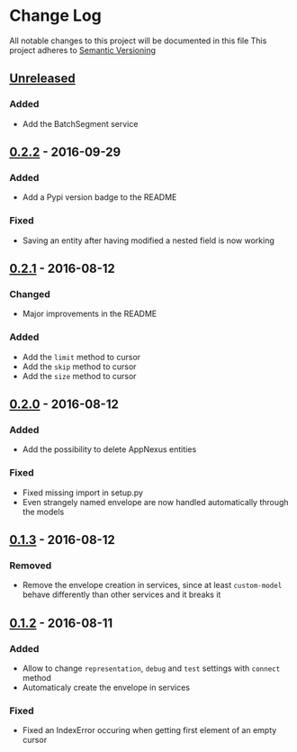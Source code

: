 # Change Log
All notable changes to this project will be documented in this file
This project adheres to [Semantic Versioning](http://semver.org/)

## [Unreleased]
### Added
 - Add the BatchSegment service

## [0.2.2] - 2016-09-29
### Added
 - Add a Pypi version badge to the README

### Fixed
 - Saving an entity after having modified a nested field is now working

## [0.2.1] - 2016-08-12
### Changed
 - Major improvements in the README

### Added
 - Add the `limit` method to cursor
 - Add the `skip` method to cursor
 - Add the `size` method to cursor

## [0.2.0] - 2016-08-12
### Added
 - Add the possibility to delete AppNexus entities
 
### Fixed
 - Fixed missing import in setup.py
 - Even strangely named envelope are now handled automatically through the
   models

## [0.1.3] - 2016-08-12
### Removed
 - Remove the envelope creation in services, since at least `custom-model`
   behave differently than other services and it breaks it

## [0.1.2] - 2016-08-11
### Added
 - Allow to change `representation`, `debug` and `test` settings with `connect`
   method
 - Automaticaly create the envelope in services

### Fixed
 - Fixed an IndexError occuring when getting first element of an empty cursor


[Unreleased]: https://github.com/numberly/appnexus-client/compare/0.2.2...HEAD
[0.2.2]: https://github.com/numberly/appnexus-client/compare/0.2.1...0.2.2
[0.2.1]: https://github.com/numberly/appnexus-client/compare/0.2.0...0.2.1
[0.2.0]: https://github.com/numberly/appnexus-client/compare/0.1.3...0.2.0
[0.1.3]: https://github.com/numberly/appnexus-client/compare/0.1.2...0.1.3
[0.1.2]: https://github.com/numberly/appnexus-client/compare/04af0c9a447c235bb8ba2512f710ac905c5d0c48...0.1.2
